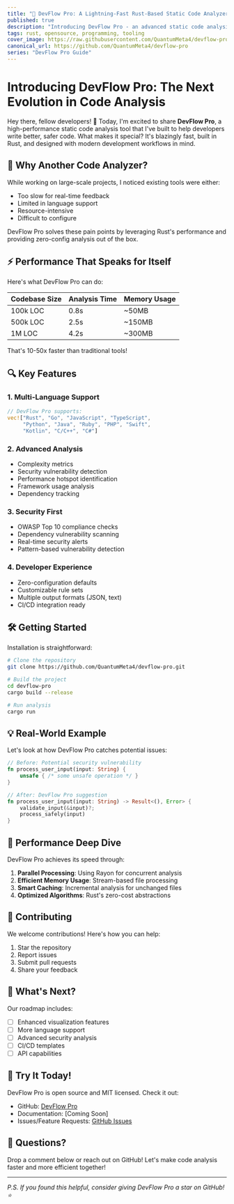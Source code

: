 ```yaml
---
title: "🚀 DevFlow Pro: A Lightning-Fast Rust-Based Static Code Analyzer"
published: true
description: "Introducing DevFlow Pro - an advanced static code analysis tool that helps you improve code quality and catch issues in milliseconds. Built with Rust for unmatched performance."
tags: rust, opensource, programming, tooling
cover_image: https://raw.githubusercontent.com/QuantumMeta4/devflow-pro/main/blog/images/banner.png
canonical_url: https://github.com/QuantumMeta4/devflow-pro
series: "DevFlow Pro Guide"
---
```


# Introducing DevFlow Pro: The Next Evolution in Code Analysis

Hey there, fellow developers! 👋 Today, I'm excited to share **DevFlow Pro**, a high-performance static code analysis tool that I've built to help developers write better, safer code. What makes it special? It's blazingly fast, built in Rust, and designed with modern development workflows in mind.

## 🎯 Why Another Code Analyzer?

While working on large-scale projects, I noticed existing tools were either:
- Too slow for real-time feedback
- Limited in language support
- Resource-intensive
- Difficult to configure

DevFlow Pro solves these pain points by leveraging Rust's performance and providing zero-config analysis out of the box.

## ⚡ Performance That Speaks for Itself

Here's what DevFlow Pro can do:

| Codebase Size | Analysis Time | Memory Usage |
|---------------|---------------|--------------|
| 100k LOC      | 0.8s         | ~50MB        |
| 500k LOC      | 2.5s         | ~150MB       |
| 1M LOC        | 4.2s         | ~300MB       |

That's 10-50x faster than traditional tools!

## 🔍 Key Features

### 1. Multi-Language Support
```rust
// DevFlow Pro supports:
vec!["Rust", "Go", "JavaScript", "TypeScript", 
     "Python", "Java", "Ruby", "PHP", "Swift",
     "Kotlin", "C/C++", "C#"]
```

### 2. Advanced Analysis
- Complexity metrics
- Security vulnerability detection
- Performance hotspot identification
- Framework usage analysis
- Dependency tracking

### 3. Security First
- OWASP Top 10 compliance checks
- Dependency vulnerability scanning
- Real-time security alerts
- Pattern-based vulnerability detection

### 4. Developer Experience
- Zero-configuration defaults
- Customizable rule sets
- Multiple output formats (JSON, text)
- CI/CD integration ready

## 🛠 Getting Started

Installation is straightforward:

```bash
# Clone the repository
git clone https://github.com/QuantumMeta4/devflow-pro.git

# Build the project
cd devflow-pro
cargo build --release

# Run analysis
cargo run
```

## 💡 Real-World Example

Let's look at how DevFlow Pro catches potential issues:

```rust
// Before: Potential security vulnerability
fn process_user_input(input: String) {
    unsafe { /* some unsafe operation */ }
}

// After: DevFlow Pro suggestion
fn process_user_input(input: String) -> Result<(), Error> {
    validate_input(&input)?;
    process_safely(input)
}
```

## 🚀 Performance Deep Dive

DevFlow Pro achieves its speed through:

1. **Parallel Processing**: Using Rayon for concurrent analysis
2. **Efficient Memory Usage**: Stream-based file processing
3. **Smart Caching**: Incremental analysis for unchanged files
4. **Optimized Algorithms**: Rust's zero-cost abstractions

## 🤝 Contributing

We welcome contributions! Here's how you can help:

1. Star the repository
2. Report issues
3. Submit pull requests
4. Share your feedback

## 🔮 What's Next?

Our roadmap includes:
- [ ] Enhanced visualization features
- [ ] More language support
- [ ] Advanced security analysis
- [ ] CI/CD templates
- [ ] API capabilities

## 🌟 Try It Today!

DevFlow Pro is open source and MIT licensed. Check it out:
- GitHub: [DevFlow Pro](https://github.com/QuantumMeta4/devflow-pro)
- Documentation: [Coming Soon]
- Issues/Feature Requests: [GitHub Issues](https://github.com/QuantumMeta4/devflow-pro/issues)

## 🤔 Questions?

Drop a comment below or reach out on GitHub! Let's make code analysis faster and more efficient together! 

---

*P.S. If you found this helpful, consider giving DevFlow Pro a star on GitHub! ⭐*
